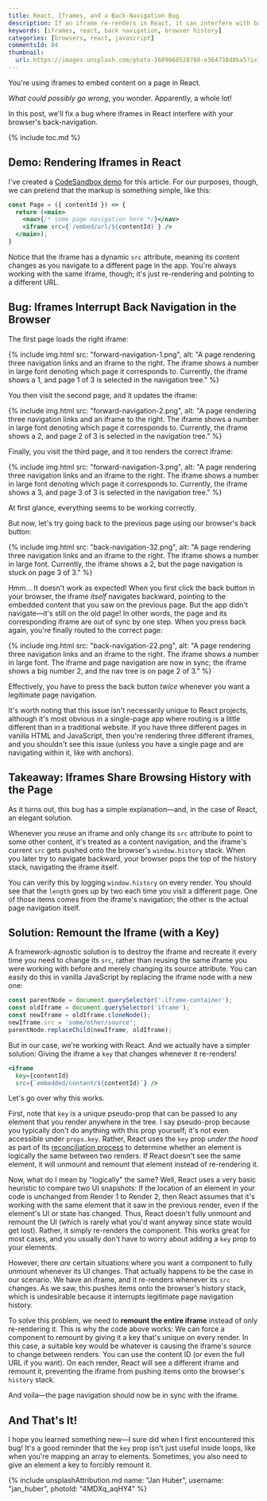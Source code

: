 ```yaml
---
title: React, Iframes, and a Back-Navigation Bug
description: If an iframe re-renders in React, it can interfere with back navigation in your browser. The solution? Force the iframe to unmount with a unique key.
keywords: [iframes, react, back navigation, browser history]
categories: [browsers, react, javascript]
commentsId: 84
thumbnail:
  url: https://images.unsplash.com/photo-1609668528780-e364738d8ba5?ixlib=rb-1.2.1&ixid=MnwxMjA3fDB8MHxwaG90by1wYWdlfHx8fGVufDB8fHx8&auto=format&fit=crop&w=1600&h=900&q=80
---
```


You're using iframes to embed content on a page in React.

*What could possibly go wrong*, you wonder. Apparently, a whole lot!

In this post, we'll fix a bug where iframes in React interfere with your browser's back-navigation.

{% include toc.md %}

## Demo: Rendering Iframes in React

I've created a [CodeSandbox demo](https://n3v8m.csb.app/) for this article. For our purposes, though, we can pretend that the markup is something simple, like this:

```jsx
const Page = ({ contentId }) => {
  return (<main>
    <nav>{/* some page navigation here */}</nav>
    <iframe src={`/embed/url/${contentId}`} />
  </main>);
}
```

Notice that the iframe has a dynamic `src` attribute, meaning its content changes as you navigate to a different page in the app. You're always working with the same iframe, though; it's just re-rendering and pointing to a different URL.

## Bug: Iframes Interrupt Back Navigation in the Browser

The first page loads the right iframe:

{% include img.html src: "forward-navigation-1.png", alt: "A page rendering three navigation links and an iframe to the right. The iframe shows a number in large font denoting which page it corresponds to. Currently, the iframe shows a 1, and page 1 of 3 is selected in the navigation tree." %}

You then visit the second page, and it updates the iframe:

{% include img.html src: "forward-navigation-2.png", alt: "A page rendering three navigation links and an iframe to the right. The iframe shows a number in large font denoting which page it corresponds to. Currently, the iframe shows a 2, and page 2 of 3 is selected in the navigation tree." %}

Finally, you visit the third page, and it too renders the correct iframe:

{% include img.html src: "forward-navigation-3.png", alt: "A page rendering three navigation links and an iframe to the right. The iframe shows a number in large font denoting which page it corresponds to. Currently, the iframe shows a 3, and page 3 of 3 is selected in the navigation tree." %}

At first glance, everything seems to be working correctly.

But now, let's try going back to the previous page using our browser's back button:

{% include img.html src: "back-navigation-32.png", alt: "A page rendering three navigation links and an iframe to the right. The iframe shows a number in large font. Currently, the iframe shows a 2, but the page navigation is stuck on page 3 of 3." %}

Hmm... It doesn't work as expected! When you first click the back button in your browser, the iframe *itself* navigates backward, pointing to the embedded content that you saw on the previous page. But the app didn't navigate—it's still on the old page! In other words, the page and its corresponding iframe are out of sync by one step. When you press back again, you're finally routed to the correct page:

{% include img.html src: "back-navigation-22.png", alt: "A page rendering three navigation links and an iframe to the right. The iframe shows a number in large font. The iframe and page navigation are now in sync; the iframe shows a big number 2, and the nav tree is on page 2 of 3." %}

Effectively, you have to press the back button *twice* whenever you want a legitimate page navigation.

It's worth noting that this issue isn't necessarily unique to React projects, although it's most obvious in a single-page app where routing is a little different than in a traditional website. If you have three different pages in vanilla HTML and JavaScript, then you're rendering three different iframes, and you shouldn't see this issue (unless you have a single page and are navigating within it, like with anchors).

## Takeaway: Iframes Share Browsing History with the Page

As it turns out, this bug has a simple explanation—and, in the case of React, an elegant solution.

Whenever you reuse an iframe and only change its `src` attribute to point to some other content, it's treated as a content navigation, and the iframe's current `src` gets pushed onto the browser's `window.history` stack. When you later try to navigate backward, your browser pops the top of the history stack, navigating the iframe itself.

You can verify this by logging `window.history` on every render. You should see that the `length` goes up by two each time you visit a different page. One of those items comes from the iframe's navigation; the other is the actual page navigation itself.

## Solution: Remount the Iframe (with a Key)

A framework-agnostic solution is to destroy the iframe and recreate it every time you need to change its `src`, rather than reusing the same iframe you were working with before and merely changing its source attribute. You can easily do this in vanilla JavaScript by replacing the iframe node with a new one:

```js
const parentNode = document.querySelector('.iframe-container');
const oldIframe = document.querySelector('iframe');
const newIframe = oldIframe.cloneNode();
newIframe.src = 'some/other/source';
parentNode.replaceChild(newIframe, oldIframe);
```

But in our case, we're working with React. And we actually have a simpler solution: Giving the iframe a `key` that changes whenever it re-renders!

```jsx
<iframe
  key={contentId}
  src={`embedded/content/${contentId}`} />
```

Let's go over why this works.

First, note that `key` is a unique pseudo-prop that can be passed to any element that you render anywhere in the tree. I say pseudo-prop because you typically don't do anything with this prop yourself; it's not even accessible under `props.key`. Rather, React uses the `key` prop *under the hood* as part of its [reconciliation process](https://overreacted.io/react-as-a-ui-runtime/#reconciliation) to determine whether an element is logically the same between two renders. If React doesn't see the same element, it will unmount and remount that element instead of re-rendering it.

Now, what do I mean by "logically" the same? Well, React uses a very basic heuristic to compare two UI snapshots: If the location of an element in your code is unchanged from Render 1 to Render 2, then React assumes that it's working with the same element that it saw in the previous render, even if the element's UI or state has changed. Thus, React doesn't fully unmount and remount the UI (which is rarely what you'd want anyway since state would get lost). Rather, it simply re-renders the component. This works great for most cases, and you usually don't have to worry about adding a `key` prop to your elements.

However, there *are* certain situations where you want a component to fully unmount whenever its UI changes. That actually happens to be the case in our scenario. We have an iframe, and it re-renders whenever its `src` changes. As we saw, this pushes items onto the browser's history stack, which is undesirable because it interrupts legitimate page navigation history.

To solve this problem, we need to **remount the entire iframe** instead of only re-rendering it. This is why the code above works: We can force a component to remount by giving it a key that's unique on every render. In this case, a suitable key would be whatever is causing the iframe's source to change between renders. You can use the content ID (or even the full URL if you want). On each render, React will see a different iframe and remount it, preventing the iframe from pushing items onto the browser's `history` stack.

And voila—the page navigation should now be in sync with the iframe.

## And That's It!

I hope you learned something new—I sure did when I first encountered this bug! It's a good reminder that the `key` prop isn't just useful inside loops, like when you're mapping an array to elements. Sometimes, you also need to give an element a key to forcibly remount it.

{% include unsplashAttribution.md name: "Jan Huber", username: "jan_huber", photoId: "4MDXq_aqHY4" %}
